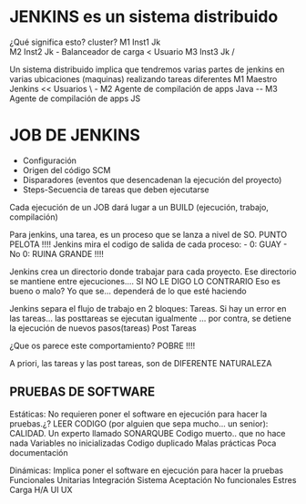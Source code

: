 # JENKINS es un sistema distribuido

¿Qué significa esto?
    cluster?
        M1  Inst1 Jk \
        M2  Inst2 Jk  - Balanceador de carga < Usuario
        M3  Inst3 Jk /
    
Un sistema distribuido implica que tendremos varias partes de jenkins en varias ubicaciones (maquinas)
realizando tareas diferentes
        M1  Maestro Jenkins << Usuarios
         \ \-  M2  Agente de compilación de apps Java
          \-- M3  Agente de compilación de apps JS
          
# JOB DE JENKINS
- Configuración
- Origen del código SCM
- Disparadores (eventos que desencadenan la ejecución del proyecto)
- Steps-Secuencia de tareas que deben ejecutarse

Cada ejecución de un JOB dará lugar a un BUILD (ejecución, trabajo, compilación)

Para jenkins, una tarea, es un proceso que se lanza a nivel de SO. PUNTO PELOTA !!!!
    Jenkins mira el codigo de salida de cada proceso:
        - 0:    GUAY
        - No 0: RUINA GRANDE !!!!

Jenkins crea un directorio donde trabajar para cada proyecto.
Ese directorio se mantiene entre ejecuciones.... SI NO LE DIGO LO CONTRARIO
Eso es bueno o malo?
    Yo que se... dependerá de lo que esté haciendo
    
Jenkins separa el flujo de trabajo en 2 bloques:
    Tareas. Si hay un error en las tareas... las posttareas se ejecutan igualmente
                                         ... por contra, se detiene la ejecución de nuevos pasos(tareas)
    Post Tareas

¿Que os parece este comportamiento? POBRE !!!!

A priori, las tareas y las post tareas, son de DIFERENTE NATURALEZA

## PRUEBAS DE SOFTWARE

Estáticas: No requieren poner el software en ejecución para hacer la pruebas.¿?
    LEER CODIGO (por alguien que sepa mucho... un senior): CALIDAD.
        Un experto llamado SONARQUBE
            Codigo muerto.. que no hace nada
            Variables no inicializadas
            Codigo duplicado
            Malas prácticas
            Poca documentación

Dinámicas: Implica poner el software en ejecución para hacer la pruebas
    Funcionales
        Unitarias
        Integración
        Sistema
        Aceptación
    No funcionales
        Estres
        Carga
        H/A
        UI
        UX